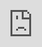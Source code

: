 <!DOCTYPE html>
<html lang="ja">
<head>
  <meta charset="UTF-8">
  <title>予約ページ</title>
  <meta name="viewport" content="width=device-width, initial-scale=1.0">
  <style>
    body {
      font-family: sans-serif;
      margin: 2rem;
    }

    .iframe-container {
      position: relative;
      width: 100%;
      padding-bottom: 75%; /* 高さ比率（4:3相当）を維持 */
      height: 0;
      overflow: hidden;
    }

    .iframe-container iframe {
      position: absolute;
      top: 0;
      left: 0;
      width: 100%;
      height: 100%;
      border: none;
    }

    h1 {
      font-size: 1.5rem;
      margin-bottom: 1rem;
    }
  </style>
</head>
<body>
  <h1>予約状況</h1>
  <div class="iframe-container">
    <iframe src="https://docs.google.com/spreadsheets/d/e/2PACX-1vSZNTzUfoN7HbKfX-k_ZziFDy9H8OD_LTQSzLjX1CA0r0Of5AjU59ksiAa8bP3ws1TswZb1kWqdomkh/pubhtml?gid=0&amp;single=true&amp;widget=true&amp;headers=false"></iframe>
  </div>
</body>
</html>
